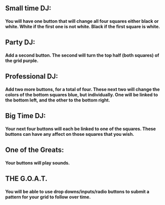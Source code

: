 ## Small time DJ:
#### You will have one button that will change all four squares either black or white. White if the first one is not white. Black if the first square is white.

## Party DJ:
#### Add a second button. The second will turn the top half (both squares) of the grid purple.

## Professional DJ:
#### Add two more buttons, for a total of four. These next two will change the colors of the bottom squares blue, but individually. One will be linked to the bottom left, and the other to the bottom right.

## Big Time DJ:
#### Your next four buttons will each be linked to one of the squares. These buttons can have any affect on those squares that you wish.

## One of the Greats:
#### Your buttons will play sounds.

## THE G.O.A.T.
#### You will be able to use drop downs/inputs/radio buttons to submit a pattern for your grid to follow over time.
